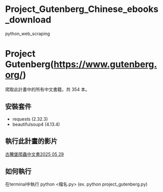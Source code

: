 # Project_Gutenberg_Chinese_ebooks_download
python_web_scraping


# Project Gutenberg(https://www.gutenberg.org/)
爬取此計畫中的所有中文書籍，共 354 本。

## 安裝套件
- requests (2.32.3)
- beautifulsoup4 (4.13.4)


## 執行此計畫的影片
[古騰堡爬蟲中文書2025 05 29](https://youtu.be/HxKnYqnagXU?si=uUlTcLvZvvDqKHdc)


## 如何執行
在terminal中執行 python <檔名.py> (ex. python project_gutenberg.py)
